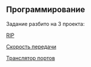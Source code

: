 ## Программирование

Задание разбито на 3 проекта:

[RIP](RIP)

[Скорость передачи](speed)

[Транслятор портов](translation)
